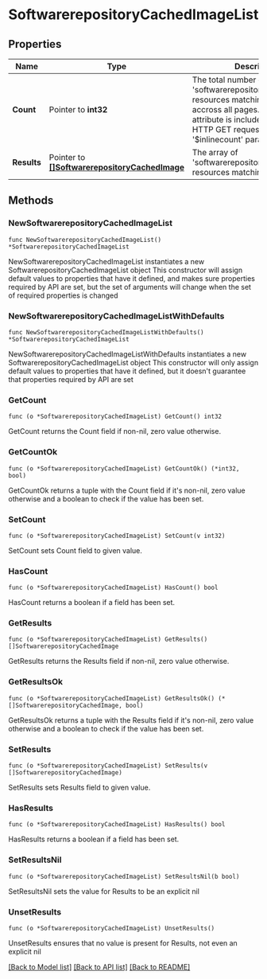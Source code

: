 # SoftwarerepositoryCachedImageList

## Properties

Name | Type | Description | Notes
------------ | ------------- | ------------- | -------------
**Count** | Pointer to **int32** | The total number of &#39;softwarerepository.CachedImage&#39; resources matching the request, accross all pages. The &#39;Count&#39; attribute is included when the HTTP GET request includes the &#39;$inlinecount&#39; parameter. | [optional] 
**Results** | Pointer to [**[]SoftwarerepositoryCachedImage**](softwarerepository.CachedImage.md) | The array of &#39;softwarerepository.CachedImage&#39; resources matching the request. | [optional] 

## Methods

### NewSoftwarerepositoryCachedImageList

`func NewSoftwarerepositoryCachedImageList() *SoftwarerepositoryCachedImageList`

NewSoftwarerepositoryCachedImageList instantiates a new SoftwarerepositoryCachedImageList object
This constructor will assign default values to properties that have it defined,
and makes sure properties required by API are set, but the set of arguments
will change when the set of required properties is changed

### NewSoftwarerepositoryCachedImageListWithDefaults

`func NewSoftwarerepositoryCachedImageListWithDefaults() *SoftwarerepositoryCachedImageList`

NewSoftwarerepositoryCachedImageListWithDefaults instantiates a new SoftwarerepositoryCachedImageList object
This constructor will only assign default values to properties that have it defined,
but it doesn't guarantee that properties required by API are set

### GetCount

`func (o *SoftwarerepositoryCachedImageList) GetCount() int32`

GetCount returns the Count field if non-nil, zero value otherwise.

### GetCountOk

`func (o *SoftwarerepositoryCachedImageList) GetCountOk() (*int32, bool)`

GetCountOk returns a tuple with the Count field if it's non-nil, zero value otherwise
and a boolean to check if the value has been set.

### SetCount

`func (o *SoftwarerepositoryCachedImageList) SetCount(v int32)`

SetCount sets Count field to given value.

### HasCount

`func (o *SoftwarerepositoryCachedImageList) HasCount() bool`

HasCount returns a boolean if a field has been set.

### GetResults

`func (o *SoftwarerepositoryCachedImageList) GetResults() []SoftwarerepositoryCachedImage`

GetResults returns the Results field if non-nil, zero value otherwise.

### GetResultsOk

`func (o *SoftwarerepositoryCachedImageList) GetResultsOk() (*[]SoftwarerepositoryCachedImage, bool)`

GetResultsOk returns a tuple with the Results field if it's non-nil, zero value otherwise
and a boolean to check if the value has been set.

### SetResults

`func (o *SoftwarerepositoryCachedImageList) SetResults(v []SoftwarerepositoryCachedImage)`

SetResults sets Results field to given value.

### HasResults

`func (o *SoftwarerepositoryCachedImageList) HasResults() bool`

HasResults returns a boolean if a field has been set.

### SetResultsNil

`func (o *SoftwarerepositoryCachedImageList) SetResultsNil(b bool)`

 SetResultsNil sets the value for Results to be an explicit nil

### UnsetResults
`func (o *SoftwarerepositoryCachedImageList) UnsetResults()`

UnsetResults ensures that no value is present for Results, not even an explicit nil

[[Back to Model list]](../README.md#documentation-for-models) [[Back to API list]](../README.md#documentation-for-api-endpoints) [[Back to README]](../README.md)


